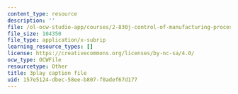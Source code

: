 ```yaml
---
content_type: resource
description: ''
file: /ol-ocw-studio-app/courses/2-830j-control-of-manufacturing-processes-sma-6303-spring-2008/157e5124dbec58eeb807f0adef67d177_AhKNoBxPkJs.vtt
file_size: 104350
file_type: application/x-subrip
learning_resource_types: []
license: https://creativecommons.org/licenses/by-nc-sa/4.0/
ocw_type: OCWFile
resourcetype: Other
title: 3play caption file
uid: 157e5124-dbec-58ee-b807-f0adef67d177
---
```

